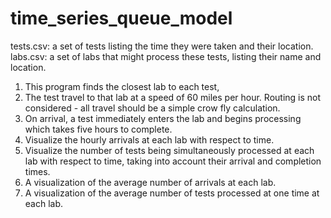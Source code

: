# time_series_queue_model
tests.csv: a set of tests listing the time they were taken and their location. 
labs.csv: a set of labs that might process these tests, listing their name and location. 

1. This program finds the closest lab to each test,
2. The test travel to that lab at a speed of 60 miles per hour. Routing is not considered - all travel should be a simple crow fly calculation. 
3. On arrival, a test immediately enters the lab and begins processing which takes five hours to complete. 
4. Visualize the hourly arrivals at each lab with respect to time.  
5. Visualize the number of tests being simultaneously processed at each lab with respect to time, taking into account their arrival and completion times. 
6. A visualization of the average number of arrivals at each lab.
7. A visualization of the average number of tests processed at one time at each lab. 

